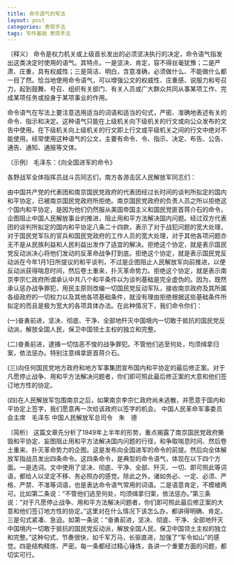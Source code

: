 ```yaml
---
title: 命令语气的写法
layout: post
categories: 表现手法
tags: 写作基础 表现手法
---
```


〔释义〕 命令是权力机关或上级首长发出的必须坚决执行的决定，命令语气指发出这类决定时使用的语气。其特点，一是坚决、肯定，容不得丝毫犹豫；二是严肃、庄重，具有权威性；三是简洁、明白，含意准确，必须做什么、不能做什么都一目了然。恰当地使用命令语气，可以增强公文的权威性、庄重感、说服力和号召力，起到鼓舞、号召、组织有关部门、有关人员或广大群众共同从事某项工作、完成某项任务或投身于某项事业的作用。

命令语气在写法上要注意选用适当的词语和适当的句式，严密、准确地表述有关的命令、指示和决定。这种语气只能在上级机关向下级机关的行文或向公众发布的文告中使用。在下级机关向上级机关的行文即上行文或平级机关之间的行文中绝对不能使用。经常使用这种语气的公文，主要有命令、令、指示、决定、布告、公告、通告、通知、通报等文体。

〔示例〕 毛泽东：《向全国进军的命令》

各野战军全体指挥员战斗员同志们，南方各游击区人民解放军同志们：

由中国共产党的代表团和南京国民党政府的代表团经过长时间的谈判所拟定的国内和平协定，已被南京国民党政府所拒绝。南京国民党政府的负责人员之所以拒绝这个国内和平协定，是因为他们仍然服从美国帝国主义和国民党匪首蒋介石的命令，企图阻止中国人民解放事业的推进，阻止用和平方法解决国内问题。经过双方代表团的谈判所拟定的国内和平协定八条二十四款，表示了对于战犯问题的宽大处理，对于国民党军队的官兵和国民党政府的工作人员的宽大处理，对于其他各项问题亦无不是从民族利益和人民利益出发作了适宜的解决。拒绝这个协定，就是表示国民党反动派决心将他们发动的反革命战争打到底。拒绝这个协定，就是表示国民党反动派在今年1月1日所提议的和平谈判，不过是企图阻止人民解放军向前推进，以便反动派获得喘息时间，然后卷土重来，扑灭革命势力。拒绝这个协定，就是表示南京李宗仁政府所谓承认中共八个和平条件以为谈判基础是完全虚伪的。因为，既然承认惩办战争罪犯，用民主原则改编一切国民党反动军队，接收南京政府及其所属各级政府的一切权力以及其他各项基础条件，就没有理由拒绝根据这些基础条件所拟定的而且是极为宽大的各项具体办法。在此种情况下，我们命令你们：

(一)奋勇前进，坚决、彻底、干净、全部地歼灭中国境内一切敢于抵抗的国民党反动派，解放全国人民，保卫中国领土主权的独立和完整。

(二)奋勇前进，逮捕一切怙恶不悛的战争罪犯。不管他们逃至何处，均须缉拿归案，依法惩办。特别注意缉拿匪首蒋介石。

(三)向任何国民党地方政府和地方军事集团宣布国内和平协定的最后修正案。对于凡愿停止战争、用和平方法解决问题者，你们即可照此最后修正案的大意和他们签订地方性的协定。

(四)在人民解放军包围南京之后，如果南京李宗仁政府尚未逃散，并愿意于国内和平协定上签字，我们愿意再一次给该政府以签字的机会。
中国人民革命军事委员会主席　毛泽东
中国人民解放军总司令　朱　德

〔简析〕 这篇文章先分析了1949年上半年的形势，重点揭露了南京国民党政府撕毁和平协定、妄图阻止用和平方法解决国内问题的行径，和争取喘息时间、然后卷土重来、扑灭革命势力的企图。这是发布向全国进军的命令的前提。然后向全体解放军指战员发出四条命令。这四条命令，是典型的命令语气，体现在以下四个方面。一是选词。文中使用了坚决、彻底、干净、全部、歼灭、一切、即可照此等词语，都给人以坚定不移、务必照办的感觉。除此之外，诸如务必、一定、必须、严格、严禁、不准等词语，也是表达命令语气常用的词语。二是语意肯定，不模棱两可。比如第二条说：“不管他们逃至何处，均须缉拿归案，依法惩办。”第三条说：“对于凡愿停止战争、用和平方法解决问题者，你们即可照此最后修正案的大意和他们签订地方性的协定。”这里对在什么情况下该怎么办，都讲得明确、肯定。三是句式紧凑、急迫。如第一条说：“奋勇前进，坚决、彻底、干净、全部地歼灭中国境内一切敢于抵抗的国民党反动派，解放全国人民，保卫中国领土主权的独立和完整。”这种句式，节奏很快，如千军万马，长驱直进，加强了“军令如山”的感觉。四是结构精炼、严密。每一条都经过精心锤炼，各讲一个重要方面的问题，都切实可行。 